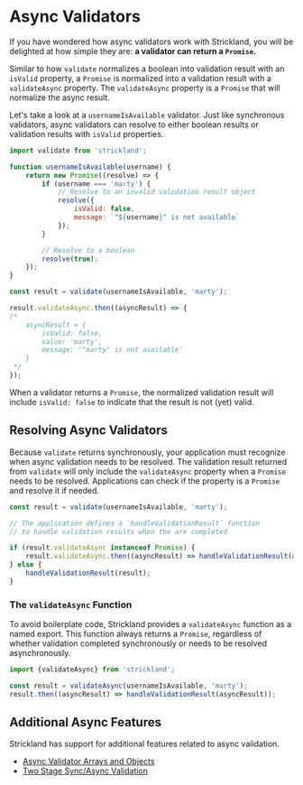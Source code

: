 # Async Validators

If you have wondered how async validators work with Strickland, you will be delighted at how simple they are: **a validator can return a `Promise`.**

Similar to how `validate` normalizes a boolean into validation result with an `isValid` property, a `Promise` is normalized into a validation result with a `validateAsync` property. The `validateAsync` property is a `Promise` that will normalize the async result.

Let's take a look at a `usernameIsAvailable` validator. Just like synchronous validators, async validators can resolve to either boolean results or validation results with `isValid` properties.

``` jsx
import validate from 'strickland';

function usernameIsAvailable(username) {
    return new Promise((resolve) => {
        if (username === 'marty') {
            // Resolve to an invalid validation result object
            resolve({
                isValid: false,
                message: `"${username}" is not available`
            });
        }

        // Resolve to a boolean
        resolve(true);
    });
}

const result = validate(usernameIsAvailable, 'marty');

result.validateAsync.then((asyncResult) => {
/*
    asyncResult = {
        isValid: false,
        value: 'marty',
        message: '"marty" is not available'
    }
 */
});
```

When a validator returns a `Promise`, the normalized validation result will include `isValid: false` to indicate that the result is not (yet) valid.

## Resolving Async Validators

Because `validate` returns synchronously, your application must recognize when async validation needs to be resolved. The validation result returned from `validate` will only include the `validateAsync` property when a `Promise` needs to be resolved. Applications can check if the property is a `Promise` and resolve it if needed.

``` jsx
const result = validate(usernameIsAvailable, 'marty');

// The application defines a `handleValidationResult` function
// to handle validation results when the are completed

if (result.validateAsync instanceof Promise) {
    result.validateAsync.then((asyncResult) => handleValidationResult(asyncResult));
} else {
    handleValidationResult(result);
}
```

### The `validateAsync` Function

To avoid boilerplate code, Strickland provides a `validateAsync` function as a named export. This function always returns a `Promise`, regardless of whether validation completed synchronously or needs to be resolved asynchronously.

``` jsx
import {validateAsync} from 'strickland';

const result = validateAsync(usernameIsAvailable, 'marty');
result.then((asyncResult) => handleValidationResult(asyncResult));
```

## Additional Async Features

Strickland has support for additional features related to async validation.

* [Async Validator Arrays and Objects](ValidatorArraysAndObjects.md)
* [Two Stage Sync/Async Validation](TwoStageValidation.md)
